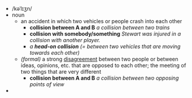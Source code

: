 - /kəˈlɪʒn/
- noun
	- an accident in which two vehicles or people crash into each other
		- **collision between A and B** *a collision between two trains*
		- **collision with somebody/something** *Stewart was injured in a collision with another player.*
		- *a ***head-on collision*** (= between two vehicles that are moving towards each other)*
	- *(formal)* a strong [disagreement](https://www.oxfordlearnersdictionaries.com/definition/english/disagreement) between two people or between ideas, opinions, etc. that are opposed to each other; the meeting of two things that are very different
		- **collision between A and B** *a collision between two opposing points of view*
-